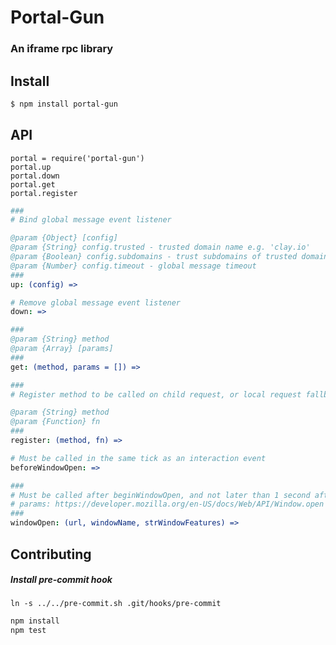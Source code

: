 # Portal-Gun

### An iframe rpc library

## Install

```bash
$ npm install portal-gun
```

## API

`portal = require('portal-gun')`  
`portal.up`  
`portal.down`  
`portal.get`  
`portal.register`  

```coffee
###
# Bind global message event listener

@param {Object} [config]
@param {String} config.trusted - trusted domain name e.g. 'clay.io'
@param {Boolean} config.subdomains - trust subdomains of trusted domain
@param {Number} config.timeout - global message timeout
###
up: (config) =>
```

```coffee
# Remove global message event listener
down: =>
```

```coffee
###
@param {String} method
@param {Array} [params]
###
get: (method, params = []) =>
```

```coffee
###
# Register method to be called on child request, or local request fallback

@param {String} method
@param {Function} fn
###
register: (method, fn) =>
```

```coffee
# Must be called in the same tick as an interaction event
beforeWindowOpen: =>

###
# Must be called after beginWindowOpen, and not later than 1 second after
# params: https://developer.mozilla.org/en-US/docs/Web/API/Window.open
###
windowOpen: (url, windowName, strWindowFeatures) =>
```

## Contributing

##### Install pre-commit hook

`ln -s ../../pre-commit.sh .git/hooks/pre-commit`

```bash
npm install
npm test
```
